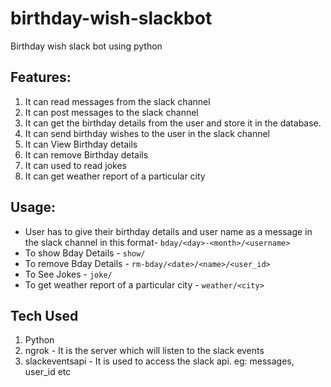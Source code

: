 # birthday-wish-slackbot
Birthday wish slack bot using python

## Features:
1. It can read messages from the slack channel
2. It can post messages to the slack channel
3. It can get the birthday details from the user and store it in the database.
4. It can send birthday wishes to the user in the slack channel
5. It can View Birthday details
6. It can remove Birthday details
7. It can used to read jokes
8. It can get weather report of a particular city

## Usage:
* User has to give their birthday details and user name as a message in the slack channel in this format-
`bday/<day>-<month>/<username>`
* To show Bday Details - `show/`
* To remove Bday Details - `rm-bday/<date>/<name>/<user_id>`
* To See Jokes - `joke/`
* To get weather report of a particular city - `weather/<city>`

## Tech Used
1. Python
2. ngrok - It is the server which will listen to the slack events
3. slackeventsapi - It is used to access the slack api. eg: messages, user_id etc
